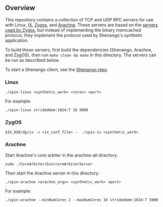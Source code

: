 ## Overview

This repository contains a collection of TCP and UDP RPC servers for
use with Linux, [IX](https://github.com/ix-project/ix),
[Zygos](https://github.com/ix-project/zygos), and
[Arachne](https://github.com/PlatformLab/Arachne). These servers are
based on the [servers used by
Zygos](https://github.com/ix-project/servers), but instead of
implementing the binary memcached protocol, they implement the
protocol used by Shenango's synthetic application.

To build these servers, first build the dependencies (Shenango,
Arachne, and ZygOS), then run `make clean && make` in this
directory. The servers can be run as described below.

To start a Shenango client, see the [Shenango
repo](https://github.com/shenango/shenango).

### Linux
```
./spin-linux <synthetic_work> <cores> <port>
```
For example:
```
./spin-linux stridedmem:1024:7 16 5000
```

### ZygOS
```
$IX_DIR/dp/ix -c <ix_conf_file> -- ./spin-ix <synthetic_work>
```

### Arachne
Start Arachne's core arbiter in the arachne-all directory:
```
sudo ./CoreArbiter/bin/coreArbiterServer
```
Then start the Arachne server in this directory:
```
./spin-arachne <arachne_args> <synthetic_work> <port>
```
For example:
```
./spin-arachne --minNumCores 2 --maxNumCores 16 stridedmem:1024:7 5000
```
